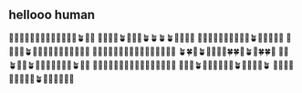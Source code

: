 ## hellooo human

🌻🌳🌴🌾🌱🌴🍀🌷🌵🍀🌵🌳🌾🪴🌷🍀
🌲🌱🌴🌴🪴🍀🌱🌾🪴🪴🪴🪴🌴🌷🌱🌲
🌷🌵🌱🌾🌲🌷🌾🌴🌵🌷🪴🌾🌳🌷🌳🌷
🌳🌻🌱🌷🪴🍀🦊🌱🌻🌷🌻🌻🌾🌱🌾🌾
🌾🌾🌾🌱🌵🌴🍀🌵🌱🌷🌻🌻🌱🌻🌷🍀
🪴🍀🌾🪴🌴🌵🌵🌵🍀🍀🌴🪴🌾🍀🍀🌵
🌴🌲🪴🍀🌾🪴🌻🌷🌻🌳🌷🌳🌱🪴🌴🌱
🌾🌾🌱🌷🌱🌳🌲🌷🌵🌷🌱🌲🌱🌲🌻🍀
🌾🌱🌵🪴🌷🌲🌴🌾🌾🌵🪴🌻🌵🌲🌱🪴
🌻🍀🌷🌵🌻🌵🍀🌵🌻🪴🌳🌷🌴🌲🌱🍀

<!--
const emojiStr = "🌱🌲🌳🌴🌵🌾🪴🌷🌻🍀";
const emojiArr = Array.from(emojiStr);
let printStr = "";
for(r = 0; r < 10; r++) {
    for(c = 0; c < 16; c++) { // 10 * 1.618 ≈ 16
        printStr += emojiArr[Math.floor(Math.random()*10)]
    }
  printStr += "\n"
}
-->
